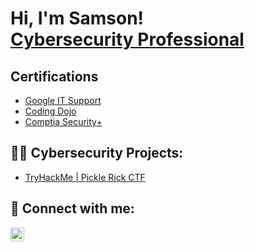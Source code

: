 <h1>Hi, I'm Samson! <br/><a href="https://github.com/joshmadakor1"> <a href="https://www.linkedin.com/in/samson-sapp-432494267/">Cybersecurity Professional</a>

<h2> Certifications</h2>

 - [Google IT Support](https://www.coursera.org/account/accomplishments/professional-cert/TWGBPR97R9PH)
 - [Coding Dojo](https://app.diplomasafe.com/en-US/diploma/d731ee2ff9c64f402302f4a14ced1636af3c13cb6)
 - [Comptia Security+](https://www.credly.com/badges/0d3fbcd4-db1a-4eb4-b996-4e4d1080fc0d/linked_in_profile)
 
<h2>👨‍💻 Cybersecurity Projects:</h2>

 - [TryHackMe | Pickle Rick CTF](https://github.com/SamsonCybersecurity/TryHackMe-Pickle-Rick-CTF)
 

<h2> 🤳 Connect with me:</h2>

[<img align="left" alt="JoshMadakor | LinkedIn" width="22px" src="https://cdn.jsdelivr.net/npm/simple-icons@v3/icons/linkedin.svg" />][linkedin]

[linkedin]: https://www.linkedin.com/in/samson-sapp-432494267/

